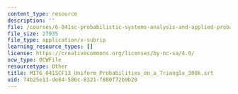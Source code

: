 ```yaml
---
content_type: resource
description: ''
file: /courses/6-041sc-probabilistic-systems-analysis-and-applied-probability-fall-2013/74b25e13de84586c8321f880f72b9b20_MIT6_041SCF13_Uniform_Probabilities_on_a_Triangle_300k.vtt
file_size: 27935
file_type: application/x-subrip
learning_resource_types: []
license: https://creativecommons.org/licenses/by-nc-sa/4.0/
ocw_type: OCWFile
resourcetype: Other
title: MIT6_041SCF13_Uniform_Probabilities_on_a_Triangle_300k.srt
uid: 74b25e13-de84-586c-8321-f880f72b9b20
---
```


